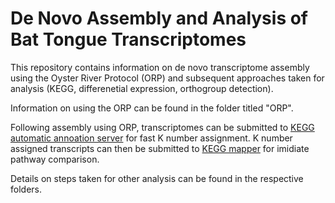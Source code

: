 # De Novo Assembly and Analysis of Bat Tongue Transcriptomes 

This repository contains information on de novo transcriptome assembly using the Oyster River Protocol (ORP) and subsequent approaches taken for analysis (KEGG, differenetial expression, orthogroup detection). 

Information on using the ORP can be found in the folder titled "ORP".

Following assembly using ORP, transcriptomes can be submitted to [KEGG automatic annoation server](https://www.genome.jp/kegg/kaas/) for fast K number assignment. K number assigned transcripts can then be submitted to [KEGG mapper](https://www.genome.jp/kegg/mapper/) for imidiate pathway comparison. 

Details on steps taken for other analysis can be found in the respective folders. 



